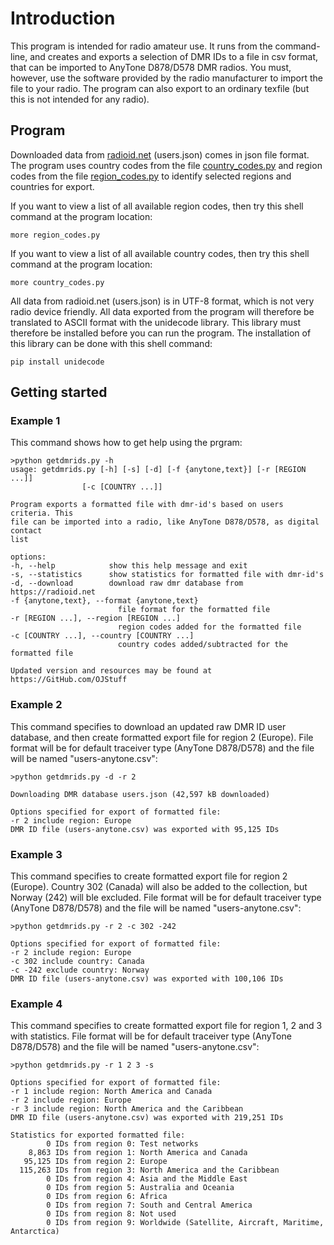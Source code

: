 # Introduction

This program is intended for radio amateur use. It runs from the command-line, and creates and exports a selection of DMR IDs to a file in csv format, that can be imported to AnyTone D878/D578 DMR radios. You must, however, use the software provided by the radio manufacturer to import the file to your radio. The program can also export to an ordinary texfile (but this is not intended for any radio).

## Program

Downloaded data from [radioid.net](https://radioid.net) (users.json) comes in json file format. The program uses country codes from the file [country_codes.py](country_codes.py) and region codes from the file [region_codes.py](region_codes.py) to identify selected regions and countries for export.

If you want to view a list of all available region codes, then try this shell command at the program location:

    more region_codes.py

If you want to view a list of all available country codes, then try this shell command at the program location:

    more country_codes.py

All data from radioid.net (users.json) is in UTF-8 format, which is not very radio device friendly. All data exported from the program will therefore be translated to ASCII format with the unidecode library. This library must therefore be installed before you can run the program. The installation of this library can be done with this shell command:

    pip install unidecode

## Getting started

### Example 1

This command shows how to get help using the prgram:

    >python getdmrids.py -h
    usage: getdmrids.py [-h] [-s] [-d] [-f {anytone,text}] [-r [REGION ...]]
                    [-c [COUNTRY ...]]

    Program exports a formatted file with dmr-id's based on users criteria. This
    file can be imported into a radio, like AnyTone D878/D578, as digital contact
    list

    options:
    -h, --help            show this help message and exit
    -s, --statistics      show statistics for formatted file with dmr-id's
    -d, --download        download raw dmr database from https://radioid.net
    -f {anytone,text}, --format {anytone,text}
                            file format for the formatted file
    -r [REGION ...], --region [REGION ...]
                            region codes added for the formatted file
    -c [COUNTRY ...], --country [COUNTRY ...]
                            country codes added/subtracted for the formatted file

    Updated version and resources may be found at https://GitHub.com/OJStuff

### Example 2

This command specifies to download an updated raw DMR ID user database, and then create formatted export file for region 2 (Europe). File format will be for default traceiver type (AnyTone D878/D578) and the file will be named "users-anytone.csv":

    >python getdmrids.py -d -r 2

    Downloading DMR database users.json (42,597 kB downloaded)

    Options specified for export of formatted file:
    -r 2 include region: Europe
    DMR ID file (users-anytone.csv) was exported with 95,125 IDs

### Example 3

This command specifies to create formatted export file for region 2 (Europe). Country 302 (Canada) will also be added to the collection, but Norway (242) will ble excluded. File format will be for default traceiver type (AnyTone D878/D578) and the file will be named "users-anytone.csv":

    >python getdmrids.py -r 2 -c 302 -242

    Options specified for export of formatted file:
    -r 2 include region: Europe
    -c 302 include country: Canada
    -c -242 exclude country: Norway
    DMR ID file (users-anytone.csv) was exported with 100,106 IDs

### Example 4

This command specifies to create formatted export file for region 1, 2 and 3 with statistics. File format will be for default traceiver type (AnyTone D878/D578) and the file will be named "users-anytone.csv":

    >python getdmrids.py -r 1 2 3 -s

    Options specified for export of formatted file:
    -r 1 include region: North America and Canada
    -r 2 include region: Europe
    -r 3 include region: North America and the Caribbean
    DMR ID file (users-anytone.csv) was exported with 219,251 IDs

    Statistics for exported formatted file:
            0 IDs from region 0: Test networks
        8,863 IDs from region 1: North America and Canada
       95,125 IDs from region 2: Europe
      115,263 IDs from region 3: North America and the Caribbean
            0 IDs from region 4: Asia and the Middle East
            0 IDs from region 5: Australia and Oceania
            0 IDs from region 6: Africa
            0 IDs from region 7: South and Central America
            0 IDs from region 8: Not used
            0 IDs from region 9: Worldwide (Satellite, Aircraft, Maritime, Antarctica)
